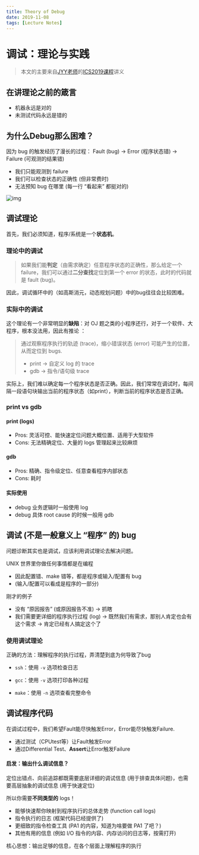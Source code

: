 ```yaml
---
title: Theory of Debug
date: 2019-11-08
tags: [Lecture Notes]
---
```


# 调试：理论与实践

> 本文的主要来自[JYY老师](http://ics.nju.edu.cn/~jyy/)的[ICS2019课程](http://ics.nju.edu.cn/~jyywiki/wiki/ICS2019)讲义

## 在讲理论之前的箴言

- 机器永远是对的
- 未测试代码永远是错的

## 为什么Debug那么困难？

因为 bug 的触发经历了漫长的过程：
Fault (bug) → Error (程序状态错) → Failure (可观测的结果错)

- 我们只能观测到 failure
- 我们可以检查状态的正确性 (但非常费时)
- 无法预知 bug 在哪里 (每一行 “看起来” 都挺对的)

![img](/Theory_of_debug/fault-error-failure.png)

## 调试理论

首先，我们必须知道，程序/系统是一个**状态机**。

###  理论中的调试

> 如果我们能**判定**（由需求确定）任意程序状态的正确性，那么给定一个 failure，我们可以通过**二分查找**定位到第一个 error 的状态，此时的代码就是 fault (bug)。 

因此，调试循环中的（如高斯消元，动态规划问题）中的bug往往会比较困难。

### 实际中的调试

 这个理论有一个非常明显的**缺陷**：对 OJ 题之类的小程序还行，对于一个软件、大程序，根本没法用，因此有推论 ：

> 通过观察程序执行的轨迹 (trace)，缩小错误状态 (error) 可能产生的位置，从而定位到 bugs.
> - print → 自定义 log 的 trace
> - gdb → 指令/语句级 trace

实际上，我们难以确定每一个程序状态是否正确。因此，我们常常在调试时，每间隔一段语句块输出当前的程序状态（如print），判断当前的程序状态是否正确。

### print vs gdb

#### print (logs)

- Pros: 灵活可控、能快速定位问题大概位置、适用于大型软件
- Cons: 无法精确定位、大量的 logs 管理起来比较麻烦

#### gdb

- Pros: 精确、指令级定位、任意查看程序内部状态
- Cons: 耗时

#### 实际使用

- debug 业务逻辑时一般使用 log
- debug 具体 root cause 的时候一般用 gdb


##  调试 (不是一般意义上 “程序” 的) bug 

问题诊断其实也是调试，应该利用调试理论去解决问题。

UNIX 世界里你做任何事情都是在编程

- 因此配置错、make 错等，都是程序或输入/配置有 bug
- (输入/配置可以看成是程序的一部分)

刚才的例子

- 没有 “原因报告” (或原因报告不准) → 抓瞎
- 我们需要更详细的程序执行过程 (log) → 既然我们有需求，那别人肯定也会有这个需求 → 肯定已经有人搞定这个了

### 使用调试理论

正确的方法：理解程序的执行过程，弄清楚到底为何导致了bug

- `ssh`：使用 `-v` 选项检查日志

- `gcc`：使用 `-v` 选项打印各种过程

- `make`：使用 `-n` 选项查看完整命令

## 调试程序代码

在调试过程中，我们希望Fault能尽快触发Error，Error能尽快触发Failure.

- 通过测试（CPUtest等）让Fault触发Error
- 通过Differential Test、**Assert**让Error触发Failure

#### 启发：输出什么调试信息？

定位出错点、向前追踪都既需要底层详细的调试信息 (用于排查具体问题)，也需要高层抽象的调试信息 (用于快速定位)

所以你需要**不同类型的** logs！

- 能够快速帮你映射到程序执行的总体走势 (function call logs)
- 指令执行的日志 (框架代码已经提供了)
- 更细致的指令检查工具 (PA1 的内容，知道为啥要做 PA1 了吧？)
- 其他有用的信息 (例如 I/O 指令的内容、内存访问的日志等，按需打开)


核心思想：输出足够的信息，在各个层面上理解程序的执行